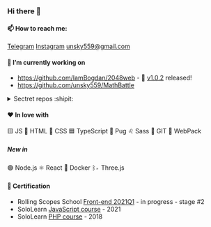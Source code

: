 ### Hi there 👋

#### 📫 How to reach me: 

[Telegram](https://t.me/sklifovskiy) [Instagram](https://instagram.com/sklifovskiy) unsky559@gmail.com

#### 🔭 I’m currently working on

- https://github.com/IamBogdan/2048web - 🥳 [v1.0.2](https://github.com/IamBogdan/2048web/tree/v1.0.2) released!
- https://github.com/unsky559/MathBattle

<details><summary>Sectret repos :shipit:</summary>
  
- https://github.com/unsky559/roe

</details>

#### ❤️ In love with

🟨 JS 
📙 HTML 
📘 CSS 
🟦 TypeScript
🐶 Pug
♌️ Sass
🔸 GIT
🎲 WebPack 

##### New in
🟢 Node.js 
⚛️ React 
🐳 Docker
ᛒ▹ Three.js


#### 💎 Certification

- Rolling Scopes School [Front-end 2021Q1](https://rs.school/js/) - in progress - stage #2
- SoloLearn [JavaScript course](https://www.sololearn.com/certificates/course/en/6895628/1024/landscape/png/) - 2021
- SoloLearn [PHP course](https://www.sololearn.com/Certificate/1059-6895628/jpg/) - 2018





<!--
**unsky559/unsky559** is a ✨ _special_ ✨ repository because its `README.md` (this file) appears on your GitHub profile.

Here are some ideas to get you started:



- 👯 I’m looking to collaborate on ...
- 🤔 I’m looking for help with ...
- 💬 Ask me about ...
- 📫 How to reach me: ...
- 😄 Pronouns: ...
- ⚡ Fun fact: ...
-->
